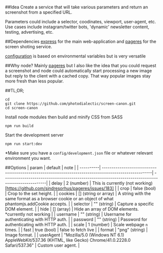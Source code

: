 ##Idea
Create a service that will take various parameters and return an screenshot from a specified URL. 

Parameters could include a selector, coodinates, viewport, user-agent, etc. Use cases include instagram/twitter bots, 'dynamic' newsletter content, testing, advertising, etc.

##Dependencies
[express](http://expressjs.com/) for the main web-application and [pageres](https://github.com/sindresorhus/pageres) for the screen shoting service.

[configuration](https://www.npmjs.com/package/config) is based on environmental variables but is very versatile

##Why node?
Mainly [pageres](https://github.com/sindresorhus/pageres) but I also like the idea that you could request a screenshot and node could automatically start processing a new image but reply to the client with a cached copy. That way popular images stay more fresh than less popular. 

##TL;DR;

```
cd
git clone https://github.com/photodialectic/screen-canon.git
cd screen-canon
```

Install node modules then build and minify CSS from SASS
```
npm run build
```

Start the development server
```
npm run start:dev
```

*Make sure you have a ```config/development.json``` file or whatever relevant environment you want. 

##Options
| param     | default                                                                                                | note                                                                                                |
| ----------| -------------------------------------------------------------------------------------------------------| ----------------------------------------------------------------------------------------------------|
| delay     | 2 (number)                                                                                             | This is currently (not working)[https://github.com/sindresorhus/pageres/issues/183]                 |
| crop      | false (bool)                                                                                           | Crop to the set height.                                                                             |
| cookies   | [] (string or array)                                                                                   | A string with the same format as a browser cookie or an object of what phantomjs.addCookie accepts. |
| selector  | "" (string)                                                                                            | Capture a specific DOM element.                                                                     |
| hide      | [] (array)                                                                                             | Hide an array of DOM elements. *currently not working                                               |
| username  | "" (string)                                                                                            | Username for authenticating with HTTP auth.                                                         |
| password  | "" (string)                                                                                            | Password for authenticating with HTTP auth.                                                         |
| scale     | 1 (number)                                                                                             | Scale webpage ```n``` times.                                                                        |
| fast      | true (bool)                                                                                            | false to fetch live                                                                                 |
| format    | "png" (string)                                                                                         | Image format.                                                                                       |
| userAgent | "Mozilla/5.0 (Windows NT 6.1) AppleWebKit/537.36 (KHTML, like Gecko) Chrome/41.0.2228.0 Safari/537.36" | Custom user agent.                                                                                  |
